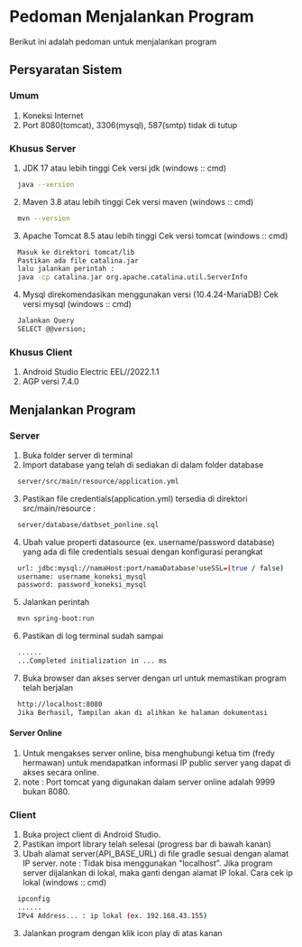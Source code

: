 
# Pedoman Menjalankan Program

Berikut ini adalah pedoman untuk menjalankan program

## Persyaratan Sistem
### Umum
1. Koneksi Internet
2. Port 8080(tomcat), 3306(mysql), 587(smtp) tidak di tutup
### Khusus Server
1. JDK 17 atau lebih tinggi
Cek versi jdk (windows :: cmd)
```bash
  java --version
```
2. Maven 3.8 atau lebih tinggi
Cek versi maven (windows :: cmd)
```bash
  mvn --version
```
3. Apache Tomcat 8.5 atau lebih tinggi
Cek versi tomcat (windows :: cmd)
```bash
  Masuk ke direktori tomcat/lib
  Pastikan ada file catalina.jar
  lalu jalankan perintah :
  java -cp catalina.jar org.apache.catalina.util.ServerInfo
```
4. Mysql direkomendasikan menggunakan versi (10.4.24-MariaDB)
Cek versi mysql (windows :: cmd)
```bash
  Jalankan Query
  SELECT @@version;
```
### Khusus Client
1. Android Studio Electric EEL//2022.1.1
2. AGP versi 7.4.0

## Menjalankan Program
### Server
1. Buka folder server di terminal
2. Import database yang telah di sediakan di dalam folder database
```bash
  server/src/main/resource/application.yml
```
3. Pastikan file credentials(application.yml) tersedia di direktori src/main/resource :
```bash
  server/database/datbset_ponline.sql
```
4. Ubah value properti datasource (ex. username/password database) yang ada di file credentials sesuai dengan konfigurasi perangkat
```bash
  url: jdbc:mysql://namaHost:port/namaDatabase?useSSL=(true / false)
  username: username_koneksi_mysql
  password: password_koneksi_mysql
```
5. Jalankan perintah
```bash
  mvn spring-boot:run
```
6. Pastikan di log terminal sudah sampai 
```bash
  ......
  ...Completed initialization in ... ms
```
7. Buka browser dan akses server dengan url untuk memastikan program telah berjalan 
```bash
  http://localhost:8080
  Jika Berhasil, Tampilan akan di alihkan ke halaman dokumentasi
```
#### Server Online
1. Untuk mengakses server online, bisa menghubungi ketua tim (fredy hermawan) untuk mendapatkan informasi IP public server yang dapat di akses secara online.
2. note : Port tomcat yang digunakan dalam server online adalah 9999 bukan 8080.
### Client
1. Buka project client di Android Studio.
2. Pastikan import library telah selesai (progress bar di bawah kanan)
3. Ubah alamat server(API_BASE_URL) di file gradle sesuai dengan alamat IP server.
note : Tidak bisa menggunakan "localhost". Jika program server dijalankan di lokal, maka ganti dengan alamat IP lokal.
Cara cek ip lokal (windows :: cmd)
```bash
  ipconfig
  ......
  IPv4 Address... : ip lokal (ex. 192.168.43.155)
```
3. Jalankan program dengan klik icon play di atas kanan
